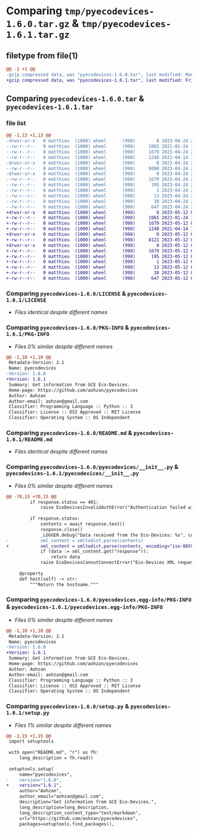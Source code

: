 # Comparing `tmp/pyecodevices-1.6.0.tar.gz` & `tmp/pyecodevices-1.6.1.tar.gz`

## filetype from file(1)

```diff
@@ -1 +1 @@
-gzip compressed data, was "pyecodevices-1.6.0.tar", last modified: Mon Apr 24 21:11:23 2023, max compression
+gzip compressed data, was "pyecodevices-1.6.1.tar", last modified: Fri May 12 07:13:42 2023, max compression
```

## Comparing `pyecodevices-1.6.0.tar` & `pyecodevices-1.6.1.tar`

### file list

```diff
@@ -1,13 +1,13 @@
-drwxr-xr-x   0 matthieu  (1000) wheel      (998)        0 2023-04-24 21:11:23.467012 pyecodevices-1.6.0/
--rw-r--r--   0 matthieu  (1000) wheel      (998)     1065 2021-01-24 13:39:26.000000 pyecodevices-1.6.0/LICENSE
--rw-r--r--   0 matthieu  (1000) wheel      (998)     1679 2023-04-24 21:11:23.463678 pyecodevices-1.6.0/PKG-INFO
--rw-r--r--   0 matthieu  (1000) wheel      (998)     1248 2021-04-14 17:00:11.000000 pyecodevices-1.6.0/README.md
-drwxr-xr-x   0 matthieu  (1000) wheel      (998)        0 2023-04-24 21:11:23.463678 pyecodevices-1.6.0/pyecodevices/
--rw-r--r--   0 matthieu  (1000) wheel      (998)     8098 2023-04-24 21:10:34.000000 pyecodevices-1.6.0/pyecodevices/__init__.py
-drwxr-xr-x   0 matthieu  (1000) wheel      (998)        0 2023-04-24 21:11:23.463678 pyecodevices-1.6.0/pyecodevices.egg-info/
--rw-r--r--   0 matthieu  (1000) wheel      (998)     1679 2023-04-24 21:11:23.000000 pyecodevices-1.6.0/pyecodevices.egg-info/PKG-INFO
--rw-r--r--   0 matthieu  (1000) wheel      (998)      195 2023-04-24 21:11:23.000000 pyecodevices-1.6.0/pyecodevices.egg-info/SOURCES.txt
--rw-r--r--   0 matthieu  (1000) wheel      (998)        1 2023-04-24 21:11:23.000000 pyecodevices-1.6.0/pyecodevices.egg-info/dependency_links.txt
--rw-r--r--   0 matthieu  (1000) wheel      (998)       13 2023-04-24 21:11:23.000000 pyecodevices-1.6.0/pyecodevices.egg-info/top_level.txt
--rw-r--r--   0 matthieu  (1000) wheel      (998)       38 2023-04-24 21:11:23.467012 pyecodevices-1.6.0/setup.cfg
--rw-r--r--   0 matthieu  (1000) wheel      (998)      647 2023-04-24 21:10:48.000000 pyecodevices-1.6.0/setup.py
+drwxr-xr-x   0 matthieu  (1000) wheel      (998)        0 2023-05-12 07:13:42.241255 pyecodevices-1.6.1/
+-rw-r--r--   0 matthieu  (1000) wheel      (998)     1065 2021-01-24 13:39:26.000000 pyecodevices-1.6.1/LICENSE
+-rw-r--r--   0 matthieu  (1000) wheel      (998)     1679 2023-05-12 07:13:42.241255 pyecodevices-1.6.1/PKG-INFO
+-rw-r--r--   0 matthieu  (1000) wheel      (998)     1248 2021-04-14 17:00:11.000000 pyecodevices-1.6.1/README.md
+drwxr-xr-x   0 matthieu  (1000) wheel      (998)        0 2023-05-12 07:13:42.241255 pyecodevices-1.6.1/pyecodevices/
+-rw-r--r--   0 matthieu  (1000) wheel      (998)     8121 2023-05-12 07:11:36.000000 pyecodevices-1.6.1/pyecodevices/__init__.py
+drwxr-xr-x   0 matthieu  (1000) wheel      (998)        0 2023-05-12 07:13:42.241255 pyecodevices-1.6.1/pyecodevices.egg-info/
+-rw-r--r--   0 matthieu  (1000) wheel      (998)     1679 2023-05-12 07:13:42.000000 pyecodevices-1.6.1/pyecodevices.egg-info/PKG-INFO
+-rw-r--r--   0 matthieu  (1000) wheel      (998)      195 2023-05-12 07:13:42.000000 pyecodevices-1.6.1/pyecodevices.egg-info/SOURCES.txt
+-rw-r--r--   0 matthieu  (1000) wheel      (998)        1 2023-05-12 07:13:42.000000 pyecodevices-1.6.1/pyecodevices.egg-info/dependency_links.txt
+-rw-r--r--   0 matthieu  (1000) wheel      (998)       13 2023-05-12 07:13:42.000000 pyecodevices-1.6.1/pyecodevices.egg-info/top_level.txt
+-rw-r--r--   0 matthieu  (1000) wheel      (998)       38 2023-05-12 07:13:42.241255 pyecodevices-1.6.1/setup.cfg
+-rw-r--r--   0 matthieu  (1000) wheel      (998)      647 2023-05-12 07:11:48.000000 pyecodevices-1.6.1/setup.py
```

### Comparing `pyecodevices-1.6.0/LICENSE` & `pyecodevices-1.6.1/LICENSE`

 * *Files identical despite different names*

### Comparing `pyecodevices-1.6.0/PKG-INFO` & `pyecodevices-1.6.1/PKG-INFO`

 * *Files 0% similar despite different names*

```diff
@@ -1,10 +1,10 @@
 Metadata-Version: 2.1
 Name: pyecodevices
-Version: 1.6.0
+Version: 1.6.1
 Summary: Get information from GCE Eco-Devices.
 Home-page: https://github.com/aohzan/pyecodevices
 Author: Aohzan
 Author-email: aohzan@gmail.com
 Classifier: Programming Language :: Python :: 3
 Classifier: License :: OSI Approved :: MIT License
 Classifier: Operating System :: OS Independent
```

### Comparing `pyecodevices-1.6.0/README.md` & `pyecodevices-1.6.1/README.md`

 * *Files identical despite different names*

### Comparing `pyecodevices-1.6.0/pyecodevices/__init__.py` & `pyecodevices-1.6.1/pyecodevices/__init__.py`

 * *Files 0% similar despite different names*

```diff
@@ -70,15 +70,15 @@
         if response.status == 401:
             raise EcoDevicesInvalidAuthError("Authentication failed with Eco-Devices.")
 
         if response.status:
             contents = await response.text()
             response.close()
             _LOGGER.debug("Data received from the Eco-Devices: %s", contents)
-            xml_content = xmltodict.parse(contents)
+            xml_content = xmltodict.parse(contents, encoding="iso-8859-1")
             if (data := xml_content.get("response")):
                 return data
             raise EcoDevicesCannotConnectError("Eco-Devices XML request error:", data)
 
     @property
     def host(self) -> str:
         """Return the hostname."""
```

### Comparing `pyecodevices-1.6.0/pyecodevices.egg-info/PKG-INFO` & `pyecodevices-1.6.1/pyecodevices.egg-info/PKG-INFO`

 * *Files 0% similar despite different names*

```diff
@@ -1,10 +1,10 @@
 Metadata-Version: 2.1
 Name: pyecodevices
-Version: 1.6.0
+Version: 1.6.1
 Summary: Get information from GCE Eco-Devices.
 Home-page: https://github.com/aohzan/pyecodevices
 Author: Aohzan
 Author-email: aohzan@gmail.com
 Classifier: Programming Language :: Python :: 3
 Classifier: License :: OSI Approved :: MIT License
 Classifier: Operating System :: OS Independent
```

### Comparing `pyecodevices-1.6.0/setup.py` & `pyecodevices-1.6.1/setup.py`

 * *Files 1% similar despite different names*

```diff
@@ -1,15 +1,15 @@
 import setuptools
 
 with open("README.md", "r") as fh:
     long_description = fh.read()
 
 setuptools.setup(
     name="pyecodevices",
-    version="1.6.0",
+    version="1.6.1",
     author="Aohzan",
     author_email="aohzan@gmail.com",
     description="Get information from GCE Eco-Devices.",
     long_description=long_description,
     long_description_content_type="text/markdown",
     url="https://github.com/aohzan/pyecodevices",
     packages=setuptools.find_packages(),
```

